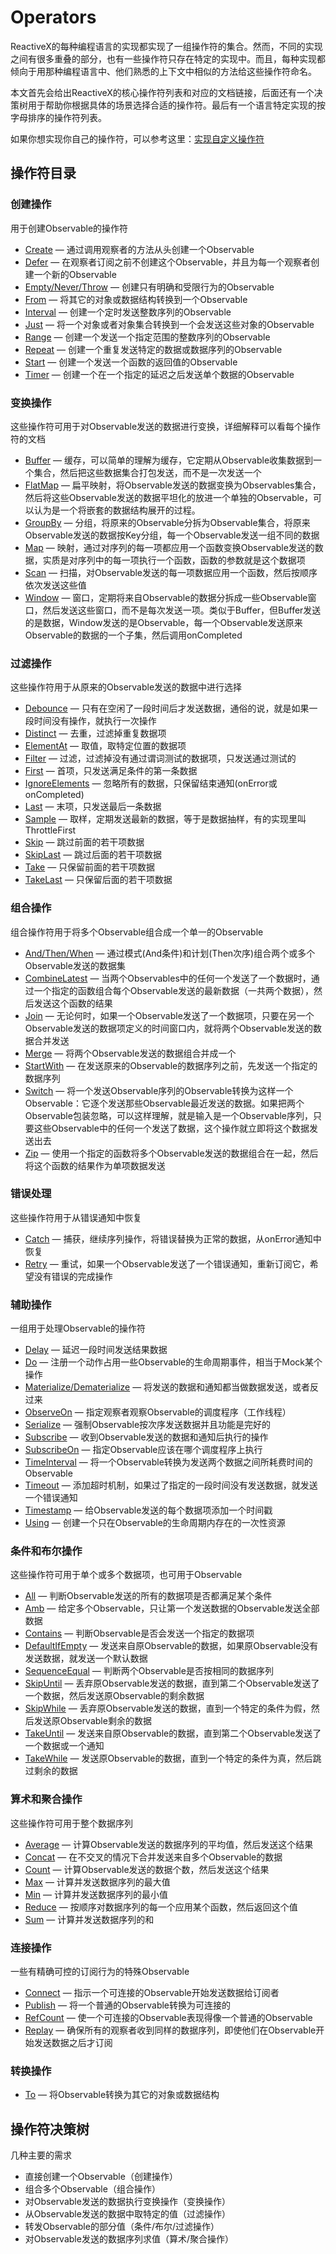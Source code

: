 Operators
======

ReactiveX的每种编程语言的实现都实现了一组操作符的集合。然而，不同的实现之间有很多重叠的部分，也有一些操作符只存在特定的实现中。而且，每种实现都倾向于用那种编程语言中、他们熟悉的上下文中相似的方法给这些操作符命名。

本文首先会给出ReactiveX的核心操作符列表和对应的文档链接，后面还有一个决策树用于帮助你根据具体的场景选择合适的操作符。最后有一个语言特定实现的按字母排序的操作符列表。

如果你想实现你自己的操作符，可以参考这里：[实现自定义操作符](topics/Implementing-Your-Own-Operators.md)

## 操作符目录

### 创建操作

用于创建Observable的操作符

* [Create](operators/Create.md) — 通过调用观察者的方法从头创建一个Observable
* [Defer](operators/Defer.md) — 在观察者订阅之前不创建这个Observable，并且为每一个观察者创建一个新的Observable
* [Empty/Never/Throw](operators/Empty.md) — 创建只有明确和受限行为的Observable
* [From](operators/From.md) — 将其它的对象或数据结构转换到一个Observable
* [Interval](operators/Interval.md) — 创建一个定时发送整数序列的Observable
* [Just](operators/Just.md) — 将一个对象或者对象集合转换到一个会发送这些对象的Observable
* [Range](operators/Range.md) — 创建一个发送一个指定范围的整数序列的Observable
* [Repeat](operators/Repeat.md) — 创建一个重复发送特定的数据或数据序列的Observable
* [Start](operators/Start.md) — 创建一个发送一个函数的返回值的Observable
* [Timer](operators/Timer.md) — 创建一个在一个指定的延迟之后发送单个数据的Observable

### 变换操作

这些操作符可用于对Observable发送的数据进行变换，详细解释可以看每个操作符的文档

* [Buffer](operators/Buffer.md) — 缓存，可以简单的理解为缓存，它定期从Observable收集数据到一个集合，然后把这些数据集合打包发送，而不是一次发送一个
* [FlatMap](operators/FlatMap.md) — 扁平映射，将Observable发送的数据变换为Observables集合，然后将这些Observable发送的数据平坦化的放进一个单独的Observable，可以认为是一个将嵌套的数据结构展开的过程。
* [GroupBy](operators/GroupBy.md) — 分组，将原来的Observable分拆为Observable集合，将原来Observable发送的数据按Key分组，每一个Observable发送一组不同的数据
* [Map](operators/Map.md) — 映射，通过对序列的每一项都应用一个函数变换Observable发送的数据，实质是对序列中的每一项执行一个函数，函数的参数就是这个数据项
* [Scan](operators/Scan.md) — 扫描，对Observable发送的每一项数据应用一个函数，然后按顺序依次发送这些值
* [Window](operators/Window.md) — 窗口，定期将来自Observable的数据分拆成一些Observable窗口，然后发送这些窗口，而不是每次发送一项。类似于Buffer，但Buffer发送的是数据，Window发送的是Observable，每一个Observable发送原来Observable的数据的一个子集，然后调用onCompleted

### 过滤操作

这些操作符用于从原来的Observable发送的数据中进行选择

* [Debounce](operators/Debounce.md) — 只有在空闲了一段时间后才发送数据，通俗的说，就是如果一段时间没有操作，就执行一次操作
* [Distinct](operators/Distinct.md) — 去重，过滤掉重复数据项
* [ElementAt](ElementAt.md) — 取值，取特定位置的数据项
* [Filter](operators/Filter.md) — 过滤，过滤掉没有通过谓词测试的数据项，只发送通过测试的
* [First](operators/First.md) — 首项，只发送满足条件的第一条数据
* [IgnoreElements](operators/IgnoreElements.md) — 忽略所有的数据，只保留结束通知(onError或onCompleted)
* [Last](operators/Last.md) — 末项，只发送最后一条数据
* [Sample](operators/Sample.md) — 取样，定期发送最新的数据，等于是数据抽样，有的实现里叫ThrottleFirst
* [Skip](operators/Skip.md) — 跳过前面的若干项数据
* [SkipLast](operators/SkipLast.md) — 跳过后面的若干项数据
* [Take](operators/Take.md) — 只保留前面的若干项数据
* [TakeLast](operators/TakeLast.md) — 只保留后面的若干项数据

### 组合操作

组合操作符用于将多个Observable组合成一个单一的Observable

* [And/Then/When](operators/And.md) — 通过模式(And条件)和计划(Then次序)组合两个或多个Observable发送的数据集
* [CombineLatest](operators/CombineLatest.md) — 当两个Observables中的任何一个发送了一个数据时，通过一个指定的函数组合每个Observable发送的最新数据（一共两个数据），然后发送这个函数的结果
* [Join](operators/Join.md) — 无论何时，如果一个Observable发送了一个数据项，只要在另一个Observable发送的数据项定义的时间窗口内，就将两个Observable发送的数据合并发送
* [Merge](operators/Merge.md) — 将两个Observable发送的数据组合并成一个
* [StartWith](operators/StartWith.md) — 在发送原来的Observable的数据序列之前，先发送一个指定的数据序列
* [Switch](operators/Switch.md) — 将一个发送Observable序列的Observable转换为这样一个Observable：它逐个发送那些Observable最近发送的数据。如果把两个Observable包装忽略，可以这样理解，就是输入是一个Observable序列，只要这些Observable中的任何一个发送了数据，这个操作就立即将这个数据发送出去
* [Zip](operators/Zip.md) — 使用一个指定的函数将多个Observable发送的数据组合在一起，然后将这个函数的结果作为单项数据发送


### 错误处理

这些操作符用于从错误通知中恢复

* [Catch](operators/Catch.md) — 捕获，继续序列操作，将错误替换为正常的数据，从onError通知中恢复
* [Retry](operators/Retry.md) — 重试，如果一个Observable发送了一个错误通知，重新订阅它，希望没有错误的完成操作

### 辅助操作

一组用于处理Observable的操作符

* [Delay](operators/Delay.md) — 延迟一段时间发送结果数据
* [Do](operators/Do.md) — 注册一个动作占用一些Observable的生命周期事件，相当于Mock某个操作
* [Materialize/Dematerialize](operators/Materialize.md) — 将发送的数据和通知都当做数据发送，或者反过来
* [ObserveOn](operators/ObserveOn.md) — 指定观察者观察Observable的调度程序（工作线程）
* [Serialize](operators/Serialize.md) — 强制Observable按次序发送数据并且功能是完好的
* [Subscribe](operators/Subscribe.md) — 收到Observable发送的数据和通知后执行的操作
* [SubscribeOn](operators/SubscribeOn.md) — 指定Observable应该在哪个调度程序上执行
* [TimeInterval](operators/TimeInterval.md) — 将一个Observable转换为发送两个数据之间所耗费时间的Observable
* [Timeout](operators/Timeout.md) — 添加超时机制，如果过了指定的一段时间没有发送数据，就发送一个错误通知
* [Timestamp](operators/Timestamp.md) — 给Observable发送的每个数据项添加一个时间戳
* [Using](operators/Using.md) — 创建一个只在Observable的生命周期内存在的一次性资源

### 条件和布尔操作

这些操作符可用于单个或多个数据项，也可用于Observable

* [All](operators/Conditional.md#All) — 判断Observable发送的所有的数据项是否都满足某个条件
* [Amb](operators/Conditional.md#Amb) — 给定多个Observable，只让第一个发送数据的Observable发送全部数据
* [Contains](operators/Conditional.md#Contains) — 判断Observable是否会发送一个指定的数据项
* [DefaultIfEmpty](operators/Conditional.md#DefaultIfEmpty) — 发送来自原Observable的数据，如果原Observable没有发送数据，就发送一个默认数据
* [SequenceEqual](operators/Conditional.md#SequenceEqual) — 判断两个Observable是否按相同的数据序列
* [SkipUntil](operators/Conditional.md#SkipUntil) — 丢弃原Observable发送的数据，直到第二个Observable发送了一个数据，然后发送原Observable的剩余数据
* [SkipWhile](operators/Conditional.md#SkipWhile) — 丢弃原Observable发送的数据，直到一个特定的条件为假，然后发送原Observable剩余的数据
* [TakeUntil](operators/Conditional.md#TakeUntil) — 发送来自原Observable的数据，直到第二个Observable发送了一个数据或一个通知
* [TakeWhile](operators/Conditional.md#TakeWhile) — 发送原Observable的数据，直到一个特定的条件为真，然后跳过剩余的数据

### 算术和聚合操作

这些操作符可用于整个数据序列

* [Average](operators/Mathematical.md#Average) — 计算Observable发送的数据序列的平均值，然后发送这个结果
* [Concat](operators/Mathematical.md#Concat) — 在不交叉的情况下合并发送来自多个Observable的数据
* [Count](operators/Mathematical.md#Count) — 计算Observable发送的数据个数，然后发送这个结果
* [Max](operators/Mathematical.md#Max) — 计算并发送数据序列的最大值
* [Min](operators/Mathematical.md#Min) — 计算并发送数据序列的最小值
* [Reduce](operators/Mathematical.md#Reduce) — 按顺序对数据序列的每一个应用某个函数，然后返回这个值
* [Sum](operators/Mathematical.md#Sum) — 计算并发送数据序列的和

### 连接操作

一些有精确可控的订阅行为的特殊Observable

* [Connect](operators/Connect.md) — 指示一个可连接的Observable开始发送数据给订阅者
* [Publish](operators/Publish.md) — 将一个普通的Observable转换为可连接的
* [RefCount](operators/RefCount.md) — 使一个可连接的Observable表现得像一个普通的Observable
* [Replay](operators/Replay.md) — 确保所有的观察者收到同样的数据序列，即使他们在Observable开始发送数据之后才订阅

### 转换操作

* [To](operators/To.md) — 将Observable转换为其它的对象或数据结构


## 操作符决策树

几种主要的需求

* 直接创建一个Observable（创建操作）
* 组合多个Observable（组合操作）
* 对Observable发送的数据执行变换操作（变换操作）
* 从Observable发送的数据中取特定的值（过滤操作）
* 转发Observable的部分值（条件/布尔/过滤操作）
* 对Observable发送的数据序列求值（算术/聚合操作）
